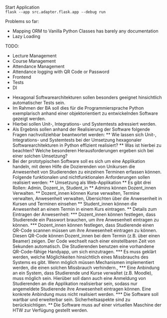 Start Application \
`flask --app src.adapter.flask.app --debug run`

Problems so far:

- Mapping ORM to Vanilla Python Classes has barely any documentation
- Lazy Loading

TODO:

- Lecture Management
- Course Management
- Attendance Management
- Attendance logging with QR Code or Password
- Frontend
- Tests
- DI

* Hexagonal Softwarearchitekturen sollen besonders geeignet hinsichtlich automatischer Tests sein.
* Im Rahmen der BA soll dies für die Programmiersprache Python exemplarisch anhand einer objektorientiert zu
  entwickelnden Software gezeigt werden.
* Hierbei sollen Unit-, Integrations- und Systemtests adressiert werden.
* Als Ergebnis sollen anhand der Realisierung der Software folgende Fragen nachvollziehbar beantwortet werden:
  ** Wie lassen sich Unit-, Integrations- und Systemtests bei der Umsetzung hexagonaler Softwarearchitekturen in Python
  effizient realisiert?
  ** Was ist hierbei zu beachten? Welche besonderen Herausforderungen ergeben sich bei einer solchen Umsetzung?
* Bei der prototypischen Software soll es sich um eine Applikation handeln, mit deren Hilfe die Dozierenden von
  Unikursen die Anwesenheit von Studierenden zu einzelnen Terminen erfassen können. Folgende funktionalen und
  nichtfunktionalen Anforderungen sollen realisiert werden:
  ** Umsetzung als Web-Applikation
  ** Es gibt drei Rollen: Admin, Dozent_in, Student_in
  ** Admins können Dozent_innen Verwalten.
  ** Dozent_innen können Kurse verwalten, Termine verwalten, Anwesenheit verwalten, Übersichten über die Anwesenheit in
  Kursen und Terminen einsehen
  ** Student_innen können die Anwesenheit an einem Termin in einem Kurs eintragen.
  ** Details zum Eintragen der Anwesenheit:
  *** Dozent_innen können festlegen, dass Studierende ein Passwort brauchen, um ihre Anwesenheit eintragen zu können.
  *** Dozent_innen können festlegen, dass Studierende einen QR-Code scannen müssen um ihre Anwesenheit eintragen zu
  können. Diesen QR-Code können Dozent_innen bei dem Termin (z.B. über einen Beamer) zeigen. Der Code wechselt nach
  einer einstellbaren Zeit von Sekunden automatisch. Die Studierenden benutzen eine vorhandene QR-Code-fähige Handyapp,
  um sich einzutragen.
  *** Es muss geklärt werden, welche Möglichkeiten hinsichtlich eines Missbrauchs des Systems es gibt. Wenn möglich
  müssen Mechanismen implementiert werden, die einen solchen Missbrauch verhindern.,
  *** Eine Anbindung an ein System, dass Studierende und Kurse verwaltet (z.B. Moodle), muss möglich sein. Hierüber soll
  dann auch eine Anmeldung von Studierenden an die Applikation realisierbar sein, sodass nur angemeldete Studierende
  ihre Anwesenheit eintragen können. Eine konkrete Anbindung muss nicht realisiert werden.
  *** Die Software soll wartbar und erweiterbar sein. Sicherheitsaspekte sind zu berücksichtigen.
  ** Die Software muss auf einer virtuellen Maschine der HTW zur Verfügung gestellt werden.